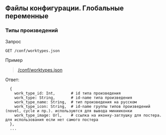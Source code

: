 ## Файлы конфигурации. Глобальные переменные

### Типы произведений

Запрос
```
GET /conf/worktypes.json
```

Пример
> [/conf/worktypes.json](https://api.fantlab.ru/conf/worktypes.json)

Ответ:
```
  {
    work_type_id: Int,       # id типа произведения
    work_type: String,       # id-name типа произведения
    work_type_name: String,  # тип произведения на русском
    work_type_icon: String,  # id-name группы типов произведений (novel, cycle и пр.). используются для вывода минииконки
    work_type_image: Url,    # ссылка на иконку-заглушку для постера. для использования если нет самого постера
  },
  ...
```
